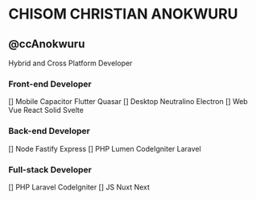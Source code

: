 # CHISOM CHRISTIAN ANOKWURU 
## @ccAnokwuru
Hybrid and Cross Platform Developer

### Front-end Developer
  [] Mobile
      Capacitor
      Flutter
      Quasar
  [] Desktop
      Neutralino
      Electron
  [] Web
      Vue
      React
      Solid
      Svelte
      
### Back-end Developer
  [] Node
      Fastify
      Express
  [] PHP
      Lumen
      CodeIgniter
      Laravel
  
### Full-stack Developer
  [] PHP
      Laravel
      CodeIgniter
  [] JS
      Nuxt
      Next
